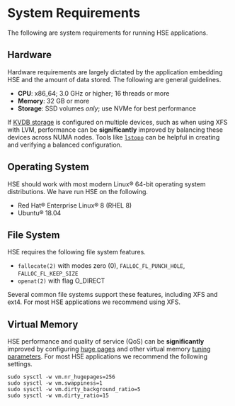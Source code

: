 # System Requirements

The following are system requirements for running HSE applications.


## Hardware

Hardware requirements are largely dictated by the application embedding HSE
and the amount of data stored.  The following are general guidelines.

* **CPU**: x86_64; 3.0 GHz or higher; 16 threads or more
* **Memory**: 32 GB or more
* **Storage**: SSD volumes *only*; use NVMe for best performance

If [KVDB storage](storage.md) is configured on multiple devices, such
as when using XFS with LVM, performance can be **significantly** improved by
balancing these devices across NUMA nodes.
Tools like [`lstopo`](https://linux.die.net/man/1/lstopo) can
be helpful in creating and verifying a balanced configuration.


## Operating System

HSE should work with most modern Linux&reg; 64-bit operating system
distributions.  We have run HSE on the following.

* Red Hat&reg; Enterprise Linux&reg; 8 (RHEL 8)
* Ubuntu&reg; 18.04


## File System

HSE requires the following file system features.

* `fallocate(2)` with modes zero (0), `FALLOC_FL_PUNCH_HOLE`,
`FALLOC_FL_KEEP_SIZE`
* `openat(2)` with flag O_DIRECT

Several common file systems support these features, including XFS and ext4.
For most HSE applications we recommend using XFS.


## Virtual Memory

HSE performance and quality of service (QoS) can be **significantly**
improved by configuring
[huge pages](https://www.kernel.org/doc/Documentation/vm/hugetlbpage.txt)
and other virtual memory
[tuning parameters](https://www.kernel.org/doc/Documentation/sysctl/vm.txt).
For most HSE applications we recommend the following settings.

```shell
sudo sysctl -w vm.nr_hugepages=256
sudo sysctl -w vm.swappiness=1
sudo sysctl -w vm.dirty_background_ratio=5
sudo sysctl -w vm.dirty_ratio=15
```
